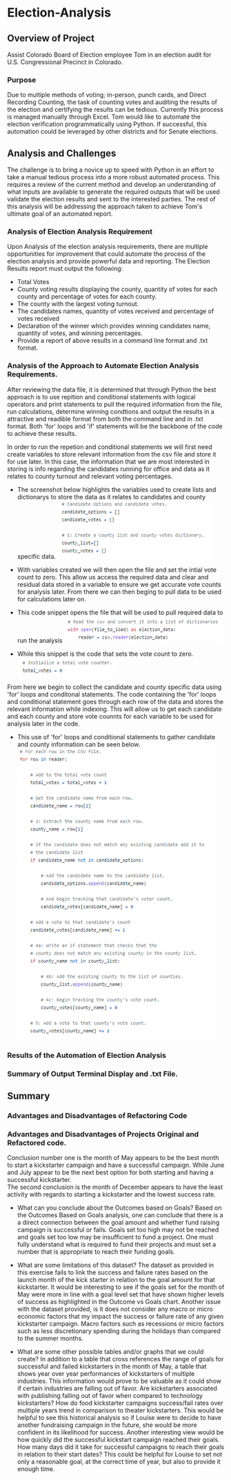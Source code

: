 # Election-Analysis

## Overview of Project
Assist Colorado Board of Election employee Tom in an election audit for U.S. Congressional Precinct in Colorado.

### Purpose
Due to multiple methods of voting; in-person, punch cards, and Direct Recording Counting, the task of counting votes and auditing the results of the election and certifying the results can be tedious.  Currently this process is managed manually through Excel. Tom would like to automate the election verification programmatically using Python.  If successful, this automation could be leveraged by other districts and for Senate elections.

## Analysis and Challenges
The challenge is to bring a novice up to speed with Python in an effort to take a manual tedious process into a more robust automated process.  This requires a review of the current method and develop an understanding of what inputs are available to generate the required outputs that will be used validate the election results and sent to the interested parties. The rest of this analysis will be addressing the approach taken to achieve Tom's ultimate goal of an automated report.

### Analysis of Election Analysis Requirement

Upon Analysis of the election analysis requirements, there are multiple opportunities for improvement that could automate the process of the election analysis and provide powerful data and reporting.  The Election Results report must output the following: 

*  Total Votes
*  County voting results displaying the county, quantity of votes for each county and percentage of votes for each county. 
*  The county with the largest voting turnout.
*  The candidates names, quantity of votes received and percentage of votes received
*  Declaration of the winner which provides winning candidates name, quantity of votes, and winning percentages.
*  Provide a report of above results in a command line format and .txt format.

### Analysis of the Approach to Automate Election Analysis Requirements.
After reviewing the data file, it is determined that through Python the best approach is to use repition and conditional statements with logical operators and print statements to pull the required information from the file, run calculations, determine winning condtions and output the results in a attractive and readible format from both the command line and in .txt format.  Both 'for' loops and 'if' statements will be the backbone of the code to achieve these results. 

In order to run the repetion and conditional statements we will first need create variables to store relevant information from the csv file and store it for use later.  In this case, the information that we are most interested in storing is info regarding the candidates running for office and data as it relates to county turnout and relevant voting percentages.

*   The screenshot below highlights the variables used to create lists and dictionarys to store the data as it relates to candidates and county specific data.
![ListDictionary](resources/ListDictionary.png)

*  With variables created we will then open the file and set the intial vote count to zero.  This allow us access the required data and clear and residual data stored in a variable to ensure we get accurate vote counts for analysis later. From there we can then beging to pull data to be used for calculations later on.

*  This code snippet opens the file that will be used to pull required data to run the analysis
![ReadCSVfile](resources/ReadCSVfile.png)

*  While this snippet is the code that sets the vote count to zero.
![SetsVoteCountZero](resources/SetsVoteCountZero.png)

From here we begin to collect the candidate and county specific data using 'for' loops and conditonal statements.  The code containing the 'for' loops and conditional statement goes through each row of the data and stores the relevant information while indexing.  This will allow us to get each candidate and each county and store vote counnts for each variable to be used for analysis later in the code.  

* This use of 'for' loops and conditional statements to gather candidate and county information can be seen below.
![For_Loop_If_Cond](resources/For_Loop_If_Cond.png)

### Results of the Automation of Election Analysis

### Summary of Output Terminal Display and .txt File.


## Summary

### Advantages and Disadvantages of Refactoring Code

### Advantages and Disadvantages of Projects Original and Refactored code.
Conclusion number one is the month of May appears to be the best month to start a kickstarter campaign and have a successful campaign.  While June and July appear to be the next best option for both starting and having a successful kickstarter.  
The second conclusion is the month of December appears to have the least activity with regards to starting a kickstarter and the lowest success rate.


- What can you conclude about the Outcomes based on Goals?
Based on the Outcomes Based on Goals analysis, one can conclude that there is a a direct connection between the goal amount and whether fund raising campaign is successful or fails.  Goals set too high may not be reached and goals set too low may be insufficient to fund a project.  One must fully understand what is required to fund their projects and must set a number that is appropriate to reach their funding goals. 

- What are some limitations of this dataset?
The dataset as provided in this exercise fails to link the success and failure rates based on the launch month of the kick starter in relation to the goal amount for that kickstarter.  It would be interesting to see if the goals set for the month of May were more in line with a goal level set that have shown higher levels of success as highlighted in the Outcome vs Goals chart. 
Another issue with the dataset provided, is it does not consider any macro or micro economic factors that my impact the success or failure rate of any given kickstarter campaign.  Macro factors such as recessions or micro factors such as less discretionary spending during the holidays than compared to the summer months.

- What are some other possible tables and/or graphs that we could create?
In addition to a table that cross references the range of goals for successful and failed kickstarters in the month of May, a table that shows year over year performances of kickstarters of multiple industries.  This information would prove to be valuable as it could show if certain industries are falling out of favor.  Are kickstarters associated with publishing falling out of favor when compared to technology kickstarters?  How do food kickstarter campaigns success/fail rates over multiple years trend in comparison to theater kickstarters.  This would be helpful to see this historical analysis so if Louise were to decide to have another fundraising campaign in the future, she would be more confident in its likelihood for success.
Another interesting view would be how quickly did the successful kickstart campaign reached their goals.  How many days did it take for successful campaigns to reach their goals in relation to their start dates?  This could be helpful for Louise to set not only a reasonable goal, at the correct time of year, but also to provide it enough time.
